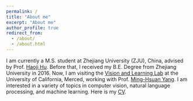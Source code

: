 ```yaml
---
permalink: /
title: "About me"
excerpt: "About me"
author_profile: true
redirect_from: 
  - /about/
  - /about.html
---
```

I am currently a M.S. student at Zhejiang University (ZJU), China, advised by Prof. [Haoji Hu](https://person.zju.edu.cn/en/huhaoji). Before that, I received my  B.E. Degree from Zhejiang University in 2016. Now, I am visiting the [Vision and Learning Lab](http://vllab.ucmerced.edu/) at the University of California, Merced, working with Prof. [Ming-Hsuan Yang](http://faculty.ucmerced.edu/mhyang/). I am interested in a variety of topics in computer vision, natural language processing, and machine learning. Here is my [CV](https://drive.google.com/file/d/1p9S2Z3U7NhaGaJ2YKWU2wyKpV4-Bjl8_/view?usp=sharing).